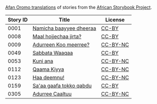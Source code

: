 [Afan Oromo translations](http://africanstorybook.org/language/afan-oromo) of stories from the [African Storybook Project](http://africanstorybook.org).

Story ID | Title | License
-------- | ----- | -------
0001 | [Namicha baayyee dheeraa](http://africanstorybook.org/stories/namicha-baayyee-dheeraa) | [CC-BY](https://creativecommons.org/licenses/by/3.0/)
0008 | [Maal hojjechaa jirta? ](http://africanstorybook.org/stories/maal-hojjechaa-jirta) | [CC-BY](https://creativecommons.org/licenses/by/3.0/)
0009 | [Adurreen Koo meerree?](http://africanstorybook.org/stories/adurreen-koo-meerree) | [CC-BY-NC](http://creativecommons.org/licenses/by-nc/3.0/)
0049 | [Sabbata Waaqaa](http://africanstorybook.org/stories/sabbata-waaqaa) | [CC-BY](https://creativecommons.org/licenses/by/3.0/)
0053 | [Kuni ana](http://africanstorybook.org/stories/kuni-ana) | [CC-BY-NC](http://creativecommons.org/licenses/by-nc/3.0/)
0112 | [Qaama Kiyya](http://africanstorybook.org/stories/qaama-kiyya) | [CC-BY-NC](http://creativecommons.org/licenses/by-nc/3.0/)
0123 | [Haa deemnu!](http://africanstorybook.org/stories/haa-deemnu-1) | [CC-BY-NC](http://creativecommons.org/licenses/by-nc/3.0/)
0159 | [Sa&#039;aa gaafa tokko qabdu](http://africanstorybook.org/stories/saaa-gaafa-tokko-qabdu) | [CC-BY](https://creativecommons.org/licenses/by/3.0/)
0305 | [Adurree Caaltuu](http://africanstorybook.org/stories/adurree-caaltuu) | [CC-BY-NC](http://creativecommons.org/licenses/by-nc/4.0/)
